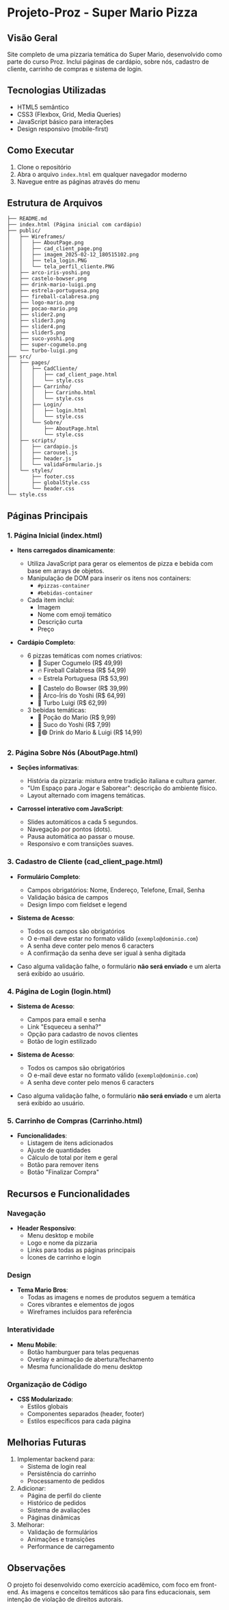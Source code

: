 # Projeto-Proz - Super Mario Pizza

## Visão Geral

Site completo de uma pizzaria temática do Super Mario, desenvolvido como parte do curso Proz. Inclui páginas de cardápio, sobre nós, cadastro de cliente, carrinho de compras e sistema de login.

## Tecnologias Utilizadas

- HTML5 semântico
- CSS3 (Flexbox, Grid, Media Queries)
- JavaScript básico para interações
- Design responsivo (mobile-first)

## Como Executar

1. Clone o repositório
2. Abra o arquivo `index.html` em qualquer navegador moderno
3. Navegue entre as páginas através do menu

## Estrutura de Arquivos

```
├── README.md
├── index.html (Página inicial com cardápio)
├── public/
│   ├── Wireframes/
│   │   ├── AboutPage.png
│   │   ├── cad_client_page.png
│   │   ├── imagem_2025-02-12_180515102.png
│   │   ├── tela_login.PNG
│   │   └── tela_perfil_cliente.PNG
│   ├── arco-iris-yoshi.png
│   ├── castelo-bowser.png
│   ├── drink-mario-luigi.png
│   ├── estrela-portuguesa.png
│   ├── fireball-calabresa.png
│   ├── logo-mario.png
│   ├── pocao-mario.png
│   ├── slider2.png
│   ├── slider3.png
│   ├── slider4.png
│   ├── slider5.png
│   ├── suco-yoshi.png
│   ├── super-cogumelo.png
│   └── turbo-luigi.png
├── src/
│   ├── pages/
│   │   ├── CadCliente/
│   │   │   ├── cad_client_page.html
│   │   │   └── style.css
│   │   ├── Carrinho/
│   │   │   ├── Carrinho.html
│   │   │   └── style.css
│   │   ├── Login/
│   │   │   ├── login.html
│   │   │   └── style.css
│   │   └── Sobre/
│   │       ├── AboutPage.html
│   │       └── style.css
│   ├── scripts/
│   │   ├── cardapio.js
│   │   ├── carousel.js
│   │   ├── header.js
│   │   └── validaFormulario.js
│   └── styles/
│       ├── footer.css
│       ├── globalStyle.css
│       └── header.css
└── style.css
```

## Páginas Principais

### 1. Página Inicial (index.html)

- **Itens carregados dinamicamente**:

  - Utiliza JavaScript para gerar os elementos de pizza e bebida com base em arrays de objetos.
  - Manipulação de DOM para inserir os itens nos containers:
    - `#pizzas-container`
    - `#bebidas-container`
  - Cada item inclui:
    - Imagem
    - Nome com emoji temático
    - Descrição curta
    - Preço

- **Cardápio Completo**:
  - 6 pizzas temáticas com nomes criativos:
    - 🍄 Super Cogumelo (R$ 49,99)
    - 🔥 Fireball Calabresa (R$ 54,99)
    - ⭐ Estrela Portuguesa (R$ 53,99)
    - 🏰 Castelo do Bowser (R$ 39,99)
    - 🌈 Arco-Íris do Yoshi (R$ 64,99)
    - 🚀 Turbo Luigi (R$ 62,99)
  - 3 bebidas temáticas:
    - 🥤 Poção do Mario (R$ 9,99)
    - 🍊 Suco do Yoshi (R$ 7,99)
    - 🔴🟢 Drink do Mario & Luigi (R$ 14,99)

### 2. Página Sobre Nós (AboutPage.html)

- **Seções informativas**:

  - História da pizzaria: mistura entre tradição italiana e cultura gamer.
  - "Um Espaço para Jogar e Saborear": descrição do ambiente físico.
  - Layout alternado com imagens temáticas.

- **Carrossel interativo com JavaScript**:

  - Slides automáticos a cada 5 segundos.
  - Navegação por pontos (dots).
  - Pausa automática ao passar o mouse.
  - Responsivo e com transições suaves.

### 3. Cadastro de Cliente (cad_client_page.html)

- **Formulário Completo**:
  - Campos obrigatórios: Nome, Endereço, Telefone, Email, Senha
  - Validação básica de campos
  - Design limpo com fieldset e legend
    
- **Sistema de Acesso**:
  - Todos os campos são obrigatórios
  - O e-mail deve estar no formato válido (`exemplo@dominio.com`)
  - A senha deve conter pelo menos 6 caracters
  - A confirmação da senha deve ser igual à senha digitada
    
- Caso alguma validação falhe, o formulário **não será enviado** e um alerta será exibido ao usuário.

### 4. Página de Login (login.html)

- **Sistema de Acesso**:
  - Campos para email e senha
  - Link "Esqueceu a senha?"
  - Opção para cadastro de novos clientes
  - Botão de login estilizado
 
- **Sistema de Acesso**:
  - Todos os campos são obrigatórios
  - O e-mail deve estar no formato válido (`exemplo@dominio.com`)
  - A senha deve conter pelo menos 6 caracters
    
- Caso alguma validação falhe, o formulário **não será enviado** e um alerta será exibido ao usuário.

### 5. Carrinho de Compras (Carrinho.html)

- **Funcionalidades**:
  - Listagem de itens adicionados
  - Ajuste de quantidades
  - Cálculo de total por item e geral
  - Botão para remover itens
  - Botão "Finalizar Compra"

## Recursos e Funcionalidades

### Navegação

- **Header Responsivo**:
  - Menu desktop e mobile
  - Logo e nome da pizzaria
  - Links para todas as páginas principais
  - Ícones de carrinho e login

### Design

- **Tema Mario Bros**:
  - Todas as imagens e nomes de produtos seguem a temática
  - Cores vibrantes e elementos de jogos
  - Wireframes incluídos para referência

### Interatividade

- **Menu Mobile**:
  - Botão hamburguer para telas pequenas
  - Overlay e animação de abertura/fechamento
  - Mesma funcionalidade do menu desktop

### Organização de Código

- **CSS Modularizado**:
  - Estilos globais
  - Componentes separados (header, footer)
  - Estilos específicos para cada página

## Melhorias Futuras

1. Implementar backend para:
   - Sistema de login real
   - Persistência do carrinho
   - Processamento de pedidos
2. Adicionar:
   - Página de perfil do cliente
   - Histórico de pedidos
   - Sistema de avaliações
   - Páginas dinâmicas
3. Melhorar:
   - Validação de formulários
   - Animações e transições
   - Performance de carregamento

## Observações

O projeto foi desenvolvido como exercício acadêmico, com foco em front-end. As imagens e conceitos temáticos são para fins educacionais, sem intenção de violação de direitos autorais.
